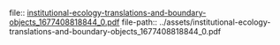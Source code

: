 file:: [institutional-ecology-translations-and-boundary-objects_1677408818844_0.pdf](../assets/institutional-ecology-translations-and-boundary-objects_1677408818844_0.pdf)
file-path:: ../assets/institutional-ecology-translations-and-boundary-objects_1677408818844_0.pdf
